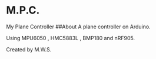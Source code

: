 # M.P.C.
My Plane Controller
##About
A plane controller on Arduino.

Using MPU6050 , HMC5883L , BMP180 and nRF905.

Created by M.W.S.
